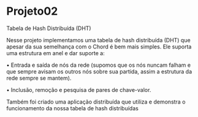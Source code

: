 # Projeto02
Tabela de Hash Distribuída (DHT)

Nesse projeto implementamos uma tabela de hash distribuída (DHT) que apesar da sua semelhança com o Chord é bem mais simples. Ele suporta uma estrutura em anel e dar suporte a:

• Entrada e saída de nós da rede (supomos que os nós nuncam falham e que sempre avisam os outros nós sobre sua partida, assim a estrutura da rede sempre se mantem).

• Inclusão, remoção e pesquisa de pares de chave-valor.

Também foi criado uma aplicação distribuída que utiliza e demonstra o funcionamento da nossa tabela de hash distribuídas
